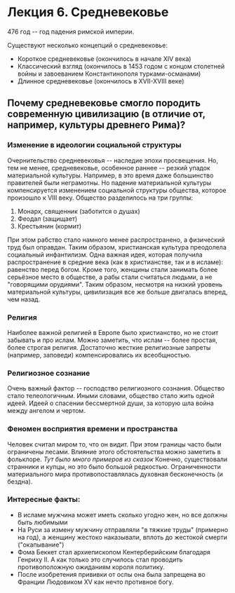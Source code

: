 Лекция 6. Средневековье
=======================

476 год -- год падения римской империи.

Существуют несколько концепций о средневековье:
* Короткое средневековье (окончилось в начале XIV века)
* Классический взгляд (окончилось в 1453 годом с концом столетней войны и завоеванием Константинополя турками-османами)
* Длинное средневековье (окончилось в XVII-XVIII веке)

## Почему средневековье смогло породить современную цивилизацию (в отличие от, например, культуры древнего Рима)?

### Изменение в идеологии социальной структуры
Очернительство средневековья -- наследие эпохи просвещения.
Но, тем не менее, средневековье, особенное раннее -- резкий упадок материальной культуры.
Например, в это время даже большинство правителей были неграмотны.
Но падение материальной культуры компенсируется изменением социальной структуры общества, которое произошло к VIII веку.
Общество разделилось на три группы:
1. Монарх, священник (заботится о душах)
2. Феодал (защищает)
3. Крестьянин (кормит)

При этом рабство стало намного менее распространено, а физический труд был оправдан. Таким образом, христианская культура преодолела социальный инфантилизм.
Одна важная идея, которая получила распространение в средние века (как в христианстве, так и в исламе): равенство перед богом.
Кроме того, женщины стали занимать более серьёзное место в обществе, а рабы стали считаться людьми, а не "говорящими орудиями".
Таким образом, несмотря на низкий уровень материальной культуры, цивилизация все же больше двигалась вперед, чем назад.

### Религия
Наиболее важной религией в Европе было христианство, но не стоит забывать и про ислам. Можно заметить, что ислам -- более простая, более строгая религия.
Достаточно жесткие религиозные запреты (например, заповеди) компенсировались их всеобщностью.

### Религиозное сознание
Очень важный фактор -- господство религиозного сознания. Общество стало телеологичным. Иными словами, общество стало жить одной идеей.
Идеей о спасении бессмертной души, за которую шла война между ангелом и чертом.

### Феномен восприятия времени и пространства
Человек считал миром то, что он видит. При этом границы часто были ограничены лесами. Влияние этого обстоятельства можно заметить в фольклоре.
*Тут было много примеров из сказок*
Конечно, существовали странники и купцы, но это было большой редкостью.
Ограниченности материального мира противопоставлялась духовная бесконечность (и бездна).

### Интересные факты:
* В исламе мужчина может иметь сколько угодно жен, но все должны быть любимыми
* На Руси за измену мужчину отправляли "в тяжкие труды" (примерно на год), а женщину жестоко наказывали, вплоть до жестокой смерти ("окапывание")
* Фома Беккет стал архиепископом Кентерберийским благодаря Генриху II. А как только это случилось стал проводить противоположную ожиданиям короля политику.
* После изобретения прививки от оспы она была запрещена во Франции Людовиком XV как нечто противное богу.
